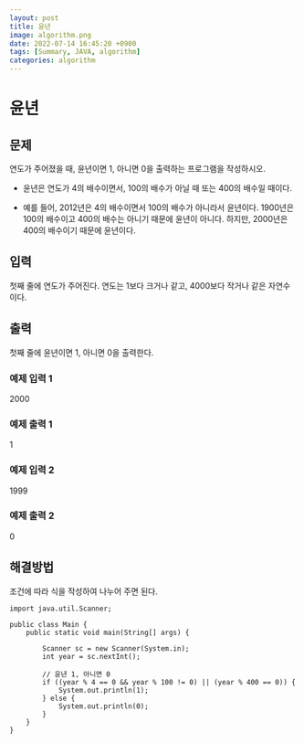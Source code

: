 ```yaml
---
layout: post
title: 윤년
image: algorithm.png
date: 2022-07-14 16:45:20 +0900
tags: [Summary, JAVA, algorithm]
categories: algorithm
---
```


# 윤년

## 문제
연도가 주어졌을 때, 윤년이면 1, 아니면 0을 출력하는 프로그램을 작성하시오.

- 윤년은 연도가 4의 배수이면서, 100의 배수가 아닐 때 또는 400의 배수일 때이다.

- 예를 들어, 2012년은 4의 배수이면서 100의 배수가 아니라서 윤년이다. 1900년은 100의 배수이고 400의 배수는 아니기 때문에 윤년이 아니다. 하지만, 2000년은 400의 배수이기 때문에 윤년이다.

## 입력
첫째 줄에 연도가 주어진다. 연도는 1보다 크거나 같고, 4000보다 작거나 같은 자연수이다.

## 출력
첫째 줄에 윤년이면 1, 아니면 0을 출력한다.

### 예제 입력 1 
2000

### 예제 출력 1 
1

### 예제 입력 2 
1999

### 예제 출력 2 
0

## 해결방법
조건에 따라 식을 작성하여 나누어 주면 된다.

```
import java.util.Scanner;

public class Main {
    public static void main(String[] args) {

        Scanner sc = new Scanner(System.in);
        int year = sc.nextInt();

        // 윤년 1, 아니면 0
        if ((year % 4 == 0 && year % 100 != 0) || (year % 400 == 0)) {
            System.out.println(1);
        } else {
            System.out.println(0);
        }
    }
}
```